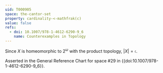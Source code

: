 ```yaml
---
uid: T000905
space: the-cantor-set
property: cardinality-<-mathfrak(c)
value: false
refs:
  - doi: 10.1007/978-1-4612-6290-9_6
    name: Counterexamples in Topology
---
```

Since $X$ is homeomorphic to $2^\omega$ with the product topology, $|X| = \mathfrak{c}$.

Asserted in the General Reference Chart for space #29 in
{{doi:10.1007/978-1-4612-6290-9_6}}.
